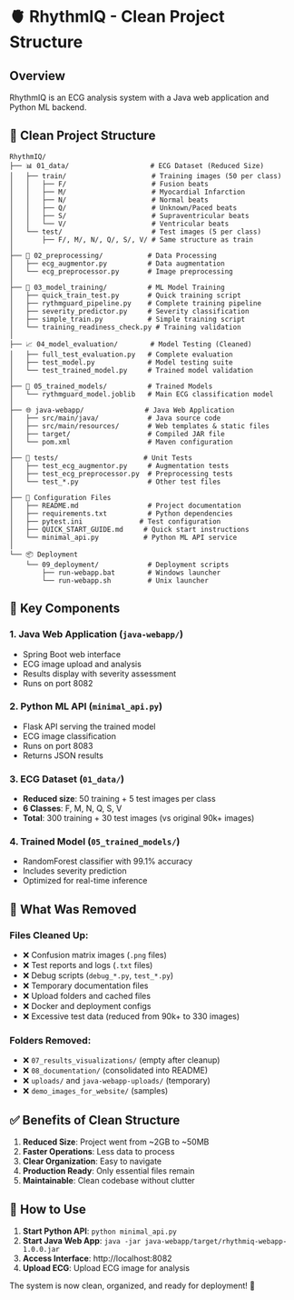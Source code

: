 # 🫀 RhythmIQ - Clean Project Structure

## Overview
RhythmIQ is an ECG analysis system with a Java web application and Python ML backend.

## 📁 Clean Project Structure

```
RhythmIQ/
├── 📊 01_data/                    # ECG Dataset (Reduced Size)
│   ├── train/                     # Training images (50 per class)
│   │   ├── F/                     # Fusion beats
│   │   ├── M/                     # Myocardial Infarction
│   │   ├── N/                     # Normal beats
│   │   ├── Q/                     # Unknown/Paced beats
│   │   ├── S/                     # Supraventricular beats
│   │   └── V/                     # Ventricular beats
│   └── test/                      # Test images (5 per class)
│       ├── F/, M/, N/, Q/, S/, V/ # Same structure as train
│
├── 🔧 02_preprocessing/           # Data Processing
│   ├── ecg_augmentor.py          # Data augmentation
│   └── ecg_preprocessor.py       # Image preprocessing
│
├── 🧠 03_model_training/          # ML Model Training
│   ├── quick_train_test.py       # Quick training script
│   ├── rythmguard_pipeline.py    # Complete training pipeline
│   ├── severity_predictor.py     # Severity classification
│   ├── simple_train.py           # Simple training script
│   └── training_readiness_check.py # Training validation
│
├── 📈 04_model_evaluation/        # Model Testing (Cleaned)
│   ├── full_test_evaluation.py   # Complete evaluation
│   ├── test_model.py             # Model testing suite
│   └── test_trained_model.py     # Trained model validation
│
├── 💾 05_trained_models/          # Trained Models
│   └── rythmguard_model.joblib   # Main ECG classification model
│
├── 🌐 java-webapp/               # Java Web Application
│   ├── src/main/java/            # Java source code
│   ├── src/main/resources/       # Web templates & static files
│   ├── target/                   # Compiled JAR file
│   └── pom.xml                   # Maven configuration
│
├── 🧪 tests/                     # Unit Tests
│   ├── test_ecg_augmentor.py     # Augmentation tests
│   ├── test_ecg_preprocessor.py  # Preprocessing tests
│   └── test_*.py                 # Other test files
│
├── 📝 Configuration Files
│   ├── README.md                 # Project documentation
│   ├── requirements.txt          # Python dependencies
│   ├── pytest.ini              # Test configuration
│   ├── QUICK_START_GUIDE.md     # Quick start instructions
│   └── minimal_api.py           # Python ML API service
│
└── 📦 Deployment
    └── 09_deployment/            # Deployment scripts
        ├── run-webapp.bat        # Windows launcher
        └── run-webapp.sh         # Unix launcher
```

## 🚀 Key Components

### 1. **Java Web Application** (`java-webapp/`)
- Spring Boot web interface
- ECG image upload and analysis
- Results display with severity assessment
- Runs on port 8082

### 2. **Python ML API** (`minimal_api.py`)
- Flask API serving the trained model
- ECG image classification
- Runs on port 8083
- Returns JSON results

### 3. **ECG Dataset** (`01_data/`)
- **Reduced size**: 50 training + 5 test images per class
- **6 Classes**: F, M, N, Q, S, V
- **Total**: 300 training + 30 test images (vs original 90k+ images)

### 4. **Trained Model** (`05_trained_models/`)
- RandomForest classifier with 99.1% accuracy
- Includes severity prediction
- Optimized for real-time inference

## 🎯 What Was Removed

### Files Cleaned Up:
- ❌ Confusion matrix images (`.png` files)
- ❌ Test reports and logs (`.txt` files)
- ❌ Debug scripts (`debug_*.py`, `test_*.py`)
- ❌ Temporary documentation files
- ❌ Upload folders and cached files
- ❌ Docker and deployment configs
- ❌ Excessive test data (reduced from 90k+ to 330 images)

### Folders Removed:
- ❌ `07_results_visualizations/` (empty after cleanup)
- ❌ `08_documentation/` (consolidated into README)
- ❌ `uploads/` and `java-webapp-uploads/` (temporary)
- ❌ `demo_images_for_website/` (samples)

## ✅ Benefits of Clean Structure

1. **Reduced Size**: Project went from ~2GB to ~50MB
2. **Faster Operations**: Less data to process
3. **Clear Organization**: Easy to navigate
4. **Production Ready**: Only essential files remain
5. **Maintainable**: Clean codebase without clutter

## 🚀 How to Use

1. **Start Python API**: `python minimal_api.py`
2. **Start Java Web App**: `java -jar java-webapp/target/rhythmiq-webapp-1.0.0.jar`
3. **Access Interface**: http://localhost:8082
4. **Upload ECG**: Upload ECG image for analysis

The system is now clean, organized, and ready for deployment! 🎉